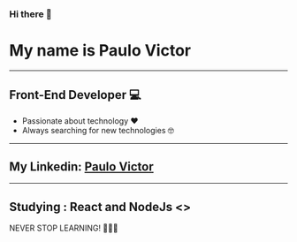### Hi there 👋

# My name is Paulo Victor
<hr>

## Front-End Developer 💻
  
  * Passionate about technology ❤️ 
  * Always searching for new technologies 🤓

<hr>

 ## My Linkedin: [Paulo Victor](https://www.linkedin.com/in/paulo-victor-2406891a7/)

<hr>

## Studying : React and NodeJs <>

  NEVER STOP LEARNING! 🚀🚀🚀
